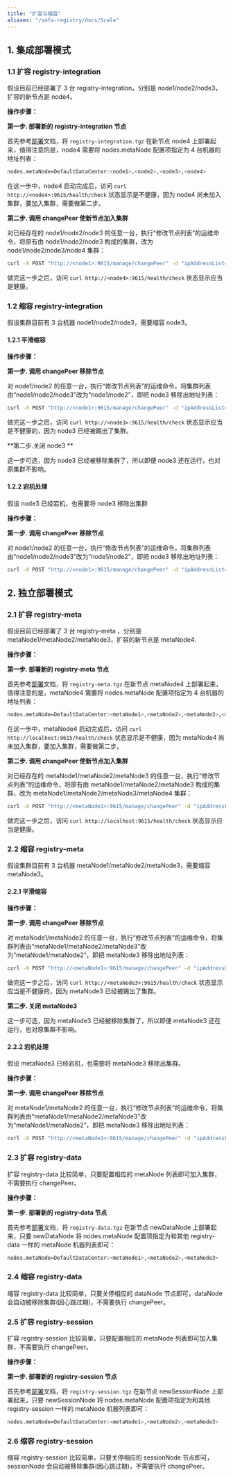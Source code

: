 ```yaml
---
title: "扩容与缩容"
aliases: "/sofa-registry/docs/Scale"
---
```


## 1. 集成部署模式

### 1.1 扩容 registry-integration

假设目前已经部署了 3 台 registry-integration，分别是 node1/node2/node3，扩容的新节点是 node4。

**操作步骤：**

**第一步. 部署新的 registry-integration 节点**

首先参考[部署](../deployment)文档，将 `registry-integration.tgz` 在新节点 node4 上部署起来，值得注意的是，node4 需要将 nodes.metaNode 配置项指定为 4 台机器的地址列表：

```bash
nodes.metaNode=DefaultDataCenter:<node1>,<node2>,<node3>,<node4>
```

在这一步中，node4 启动完成后，访问 `curl http://<node4>:9615/health/check` 状态显示是不健康，因为 node4 尚未加入集群，要加入集群，需要做第二步。

**第二步. 调用 changePeer 使新节点加入集群**

对已经存在的 node1/node2/node3 的任意一台，执行“修改节点列表”的运维命令，将原有由 node1/node2/node3 构成的集群，改为 node1/node2/node3/node4 集群：

```bash
curl -X POST "http://<node1>:9615/manage/changePeer" -d "ipAddressList=<node1>,<node2>,<node3>,<node4>"
```

做完这一步之后，访问 `curl http://<node4>:9615/health/check` 状态显示应当是健康。

### 1.2 缩容 registry-integration

假设集群目前有 3 台机器 node1/node2/node3，需要缩容 node3。

#### 1.2.1 平滑缩容

**操作步骤：**

**第一步. 调用 changePeer 移除节点**

对 node1/node2 的任意一台，执行“修改节点列表”的运维命令，将集群列表由“node1/node2/node3”改为“node1/node2”，即把 node3 移除出地址列表：

```bash
curl -X POST "http://<node1>:9615/manage/changePeer" -d "ipAddressList=<node1>,<node2>"
```

做完这一步之后，访问 `curl http://<node3>:9615/health/check` 状态显示应当是不健康的，因为 node3 已经被踢出了集群。

**第二步.关闭 node3 **

这一步可选，因为 node3 已经被移除集群了，所以即便 node3 还在运行，也对原集群不影响。

#### 1.2.2 宕机处理
假设 node3 已经宕机，也需要将 node3 移除出集群

**操作步骤：**

**第一步. 调用 changePeer 移除节点**

对 node1/node2 的任意一台，执行“修改节点列表”的运维命令，将集群列表由“node1/node2/node3”改为“node1/node2”，即把 node3 移除出地址列表：

```bash
curl -X POST "http://<node1>:9615/manage/changePeer" -d "ipAddressList=<node1>,<node2>"
```

## 2. 独立部署模式

### 2.1 扩容 registry-meta

假设目前已经部署了 3 台 registry-meta ，分别是 metaNode1/metaNode2/metaNode3，扩容的新节点是 metaNode4.

**操作步骤：**

**第一步. 部署新的 registry-meta 节点**

首先参考[部署](../deployment)文档，将 `registry-meta.tgz` 在新节点 metaNode4 上部署起来，值得注意的是，metaNode4 需要将 nodes.metaNode 配置项指定为 4 台机器的地址列表：

```bash
nodes.metaNode=DefaultDataCenter:<metaNode1>,<metaNode2>,<metaNode3>,<metaNode4>
```

在这一步中，metaNode4 启动完成后，访问 `curl http://localhost:9615/health/check` 状态显示是不健康，因为 metaNode4 尚未加入集群，要加入集群，需要做第二步。

**第二步. 调用 changePeer 使新节点加入集群**

对已经存在的 metaNode1/metaNode2/metaNode3 的任意一台，执行“修改节点列表”的运维命令，将原有由 metaNode1/metaNode2/metaNode3 构成的集群，改为 metaNode1/metaNode2/metaNode3/metaNode4 集群：

```bash
curl -X POST "http://<metaNode1>:9615/manage/changePeer" -d "ipAddressList=<metaNode1>,<metaNode2>,<metaNode3>,<metaNode4>"
```

做完这一步之后，访问 `curl http://localhost:9615/health/check` 状态显示应当是健康。

### 2.2 缩容 registry-meta 

假设集群目前有 3 台机器 metaNode1/metaNode2/metaNode3，需要缩容 metaNode3。

#### 2.2.1 平滑缩容

**操作步骤：**

**第一步. 调用 changePeer 移除节点**

对 metaNode1/metaNode2 的任意一台，执行“修改节点列表”的运维命令，将集群列表由“metaNode1/metaNode2/metaNode3”改为“metaNode1/metaNode2”，即把 metaNode3 移除出地址列表：

```bash
curl -X POST "http://<metaNode1>:9615/manage/changePeer" -d "ipAddressList=<metaNode1>,<metaNode2>"
```

做完这一步之后，访问 `curl http://<metaNode3>:9615/health/check` 状态显示应当是不健康的，因为 metaNode3 已经被踢出了集群。

**第二步. 关闭 metaNode3**

这一步可选，因为 metaNode3 已经被移除集群了，所以即便 metaNode3 还在运行，也对原集群不影响。

#### 2.2.2 宕机处理
假设 metaNode3 已经宕机，也需要将 metaNode3 移除出集群。

**操作步骤：**

**第一步. 调用 changePeer 移除节点**

对 metaNode1/metaNode2 的任意一台，执行“修改节点列表”的运维命令，将集群列表由“metaNode1/metaNode2/metaNode3”改为“metaNode1/metaNode2”，即把 metaNode3 移除出地址列表：

```bash
curl -X POST "http://<metaNode1>:9615/manage/changePeer" -d "ipAddressList=<metaNode1>,<metaNode2>"
```

### 2.3 扩容 registry-data
扩容 registry-data 比较简单，只要配置相应的 metaNode 列表即可加入集群，不需要执行 changePeer。

**操作步骤：**

**第一步. 部署新的 registry-data 节点**

首先参考[部署](../deployment)文档，将 `registry-data.tgz` 在新节点 newDataNode 上部署起来，只要 newDataNode 将 nodes.metaNode 配置项指定为和其他 registry-data 一样的 metaNode 机器列表即可：

```bash
nodes.metaNode=DefaultDataCenter:<metaNode1>,<metaNode2>,<metaNode3>
```

### 2.4 缩容 registry-data
缩容 registry-data 比较简单，只要关停相应的 dataNode 节点即可，dataNode 会自动被移除集群(因心跳过期)，不需要执行 changePeer。

### 2.5 扩容 registry-session
扩容 registry-session 比较简单，只要配置相应的 metaNode 列表即可加入集群，不需要执行 changePeer。

**操作步骤：**

**第一步. 部署新的 registry-session 节点**

首先参考[部署](../deployment)文档，将 `registry-session.tgz` 在新节点 newSessionNode 上部署起来，只要 newSessionNode 将 nodes.metaNode 配置项指定为和其他 registry-session 一样的 metaNode 机器列表即可：

```bash
nodes.metaNode=DefaultDataCenter:<metaNode1>,<metaNode2>,<metaNode3>
```

### 2.6 缩容 registry-session

缩容 registry-session 比较简单，只要关停相应的 sessionNode 节点即可，sessionNode 会自动被移除集群(因心跳过期)，不需要执行 changePeer。

